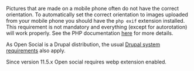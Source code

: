 Pictures that are made on a mobile phone often do not have the correct orientation. To automatically set the correct orientation to images uploaded from your mobile phone you should have the `php exif` extension installed. This requirement is not mandatory and everything (except for autorotation) will work properly. See the PHP documentation [here](http://php.net/manual/en/book.exif.php) for more details.

As Open Social is a Drupal distribution, the usual [Drupal system requirements](https://www.drupal.org/docs/8/system-requirements/) also apply.

Since version 11.5.x Open social requires webp extension enabled.